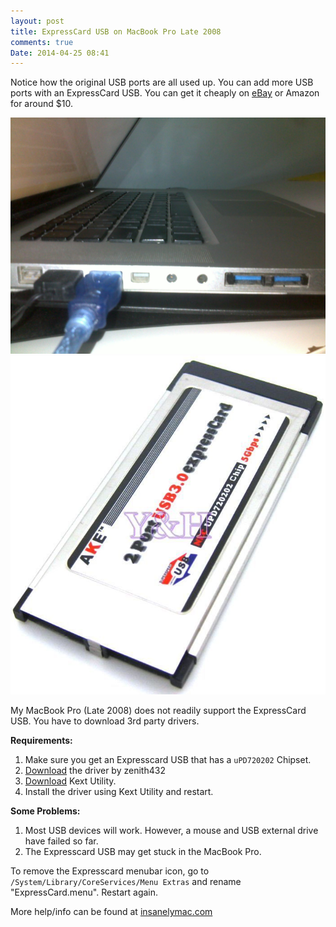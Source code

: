 ```yaml
---
layout: post
title: ExpressCard USB on MacBook Pro Late 2008
comments: true
Date: 2014-04-25 08:41 
---
```


Notice how the original USB ports are all used up. You can add more  USB ports with an ExpressCard USB. You can get it cheaply on <a href="http://www.ebay.ca/itm/2-Port-Hidden-Inside-USB-3-0-to-ExpressCard-Express-Card-34-34mm-Adapter-NEC-5G-/180884695143" target="_blank">eBay</a> or Amazon for around $10.

<img src="img/ExpressCard-USB-Blocked.jpg"/>

<img src="img/ExpressCard-USB.JPG"/>

My MacBook Pro (Late 2008) does not readily support the ExpressCard USB. You have to download 3rd party drivers.

**Requirements:**

1. Make sure you get an Expresscard USB that has a `uPD720202` Chipset.
2. <a href="http://sourceforge.net/projects/genericusbxhci/files/latest/download" target="_blank">Download</a> the driver by zenith432 
3. <a href="http://cvad-mac.narod.ru/index/0-4" target="_blank">Download</a> Kext Utility.
4. Install the driver using Kext Utility and restart.

**Some Problems:**

1. Most USB devices will work. However, a mouse and USB external drive have failed so far.
2. The Expresscard USB may get stuck in the MacBook Pro.

To remove the Expresscard menubar icon, go to `/System/Library/CoreServices/Menu Extras` and rename "ExpressCard.menu". Restart again.

More help/info can be found at <a href="http://www.insanelymac.com/forum/topic/286860-genericusbxhci-usb-30-driver-for-os-x-with-source" target="_blank">insanelymac.com</a>